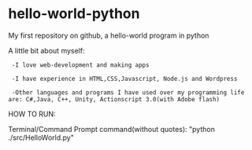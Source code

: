 # hello-world-python
My first repository on github, a hello-world program in python

A little bit about myself:

     -I love web-development and making apps
  
     -I have experience in HTML,CSS,Javascript, Node.js and Wordpress

     -Other languages and programs I have used over my programming life are: C#,Java, C++, Unity, Actionscript 3.0(with Adobe flash)

HOW TO RUN:

Terminal/Command Prompt command(without quotes): "python ./src/HelloWorld.py"
